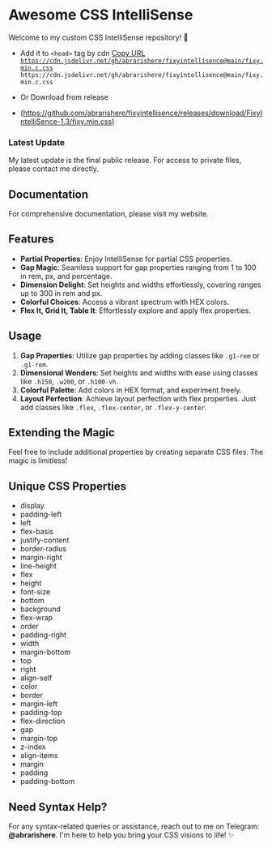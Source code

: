 # Awesome CSS IntelliSense

Welcome to my custom CSS IntelliSense repository! 🚀
- Add it to `<head>` tag by cdn
  [Copy URL](https://cdn.jsdelivr.net/gh/abrarishere/fixyintellisence@main/fixy.min.c.css)
[`https://cdn.jsdelivr.net/gh/abrarishere/fixyintellisence@main/fixy.min.c.css`](#)
<br>`https://cdn.jsdelivr.net/gh/abrarishere/fixyintellisence@main/fixy.min.c.css`


- Or Download from release
- (https://github.com/abrarishere/fixyintellisence/releases/download/FixyIntelliSence-1.3/fixy.min.css)


### Latest Update
My latest update is the final public release. For access to private files, please contact me directly.

## Documentation
For comprehensive documentation, please visit my website.

## Features
- **Partial Properties**: Enjoy IntelliSense for partial CSS properties.
- **Gap Magic**: Seamless support for gap properties ranging from 1 to 100 in rem, px, and percentage.
- **Dimension Delight**: Set heights and widths effortlessly, covering ranges up to 300 in rem and px.
- **Colorful Choices**: Access a vibrant spectrum with HEX colors.
- **Flex It, Grid It, Table It**: Effortlessly explore and apply flex properties.

## Usage
1. **Gap Properties**: Utilize gap properties by adding classes like `.g1-rem` or `.g1-rem`.
2. **Dimensional Wonders**: Set heights and widths with ease using classes like `.h150`, `.w200`, or `.h100-vh`.
3. **Colorful Palette**: Add colors in HEX format, and experiment freely.
4. **Layout Perfection**: Achieve layout perfection with flex properties. Just add classes like `.flex`, `.flex-center`, or `.flex-y-center`.

## Extending the Magic
Feel free to include additional properties by creating separate CSS files. The magic is limitless!

## Unique CSS Properties
- display
- padding-left
- left
- flex-basis
- justify-content
- border-radius
- margin-right
- line-height
- flex
- height
- font-size
- bottom
- background
- flex-wrap
- order
- padding-right
- width
- margin-bottom
- top
- right
- align-self
- color
- border
- margin-left
- padding-top
- flex-direction
- gap
- margin-top
- z-index
- align-items
- margin
- padding
- padding-bottom

## Need Syntax Help?
For any syntax-related queries or assistance, reach out to me on Telegram: **@abrarishere**. I'm here to help you bring your CSS visions to life! ✨
